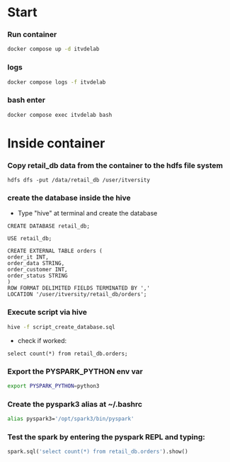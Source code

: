 # Start

### Run container
```bash
docker compose up -d itvdelab
```

### logs
```bash
docker compose logs -f itvdelab
```

### bash enter
```bash
docker compose exec itvdelab bash
```



# Inside container
### Copy retail_db data from the container to the hdfs file system
```hql
hdfs dfs -put /data/retail_db /user/itversity
```

### create the database inside the hive
- Type "hive" at terminal and create the database
```hql
CREATE DATABASE retail_db;

USE retail_db;

CREATE EXTERNAL TABLE orders (
order_it INT, 
order_data STRING,
order_customer INT,
order_status STRING
)
ROW FORMAT DELIMITED FIELDS TERMINATED BY ','
LOCATION '/user/itversity/retail_db/orders';
```
### Execute script via hive
```bash
hive -f script_create_database.sql
```

- check if worked:
```hql
select count(*) from retail_db.orders;
```

### Export the PYSPARK_PYTHON env var
```bash
export PYSPARK_PYTHON=python3
```

### Create the pyspark3 alias at ~/.bashrc
```bash
alias pyspark3='/opt/spark3/bin/pyspark'
```

### Test the spark by entering the pyspark REPL and typing:
```python
spark.sql('select count(*) from retail_db.orders').show()
```



